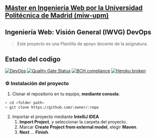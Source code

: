 ## [Máster en Ingeniería Web por la Universidad Politécnica de Madrid (miw-upm)](http://miw.etsisi.upm.es)
## Ingeniería Web: Visión General (IWVG) DevOps
> Este proyecto es una Plantilla de apoyo docente de la asignatura.

## Estado del codigo 
[![DevOps](https://github.com/HLockward/iwvg-devops-lockward-harold/actions/workflows/test-sonar.yml/badge.svg)](https://github.com/HLockward/iwvg-devops-lockward-harold/actions/workflows/test-sonar.yml)
[![Quality Gate Status](https://sonarcloud.io/api/project_badges/measure?project=HLockward_iwvg-devops-lockward-harold&metric=alert_status)](https://sonarcloud.io/dashboard?id=HLockward_iwvg-devops-lockward-harold)
[![BCH compliance](https://bettercodehub.com/edge/badge/HLockward/iwvg-devops-lockward-harold?branch=develop)](https://bettercodehub.com/)
[![Heroku broken](https://iwvg-devops-lockward-harold.herokuapp.com/system/version-badge)](https://iwvg-devops-lockward-harold.herokuapp.com/swagger-ui.html)
### :gear: Instalación del proyecto
1. Clonar el repositorio en tu equipo, **mediante consola**:
```sh
> cd <folder path>
> git clone https://github.com/:owner/:repo
```
2. Importar el proyecto mediante **IntelliJ IDEA**
   1. **Import Project**, y seleccionar la carpeta del proyecto.
   1. Marcar **Create Project from external model**, elegir **Maven**.
   1. **Next** … **Finish**.

